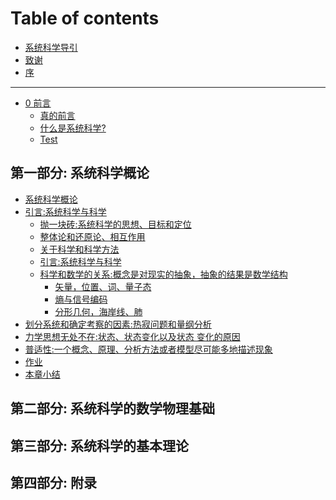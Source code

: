# Table of contents
* [系统科学导引](書/Intro/README.md)
* [致谢](致谢.md)
* [序](序.md)

***

* [0 前言](0%20前言.md)
  * [真的前言](真的前言.md)
  * [什么是系统科学?](什么是系统科学?.md)
  * [Test](0%20前言/Test.md)

## 第一部分: 系统科学概论

* [系统科学概论](書/Intro/Ⅰ%20概论/README.md)
* [引言:系统科学与科学](書/Intro/Ⅰ%20概论/引言/README.md)
  * [抛一块砖:系统科学的思想、目标和定位](Ⅰ%20概论/引言/抛一块砖：系统科学的思想、目标和定位.md)
  * [整体论和还原论、相互作用]()
  * [关于科学和科学方法]()
  * [引言:系统科学与科学]()
  * [科学和数学的关系:概念是对现实的抽象，抽象的结果是数学结构]()
    * [矢量，位置、词、量子态]()
    * [熵与信号编码]()
    * [分形几何，海岸线、肺]()
* [划分系统和确定考察的因素:热寂问题和量纲分析]()
* [力学思想无处不在:状态、状态变化以及状态 变化的原因]()
* [普适性:一个概念、原理、分析方法或者模型尽可能多地描述现象]()
* [作业]()
* [本章小结]()

## 第二部分: 系统科学的数学物理基础

## 第三部分: 系统科学的基本理论

## 第四部分: 附录
